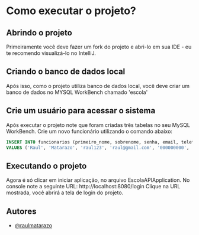 
# Como executar o projeto?

## Abrindo o projeto

Primeiramente você deve fazer um fork do projeto e abri-lo em sua IDE - eu te recomendo visualizá-lo no IntelliJ.

## Criando o banco de dados local

Após isso, como o projeto utiliza banco de dados local, você deve criar um banco de dados no MYSQL WorkBench chamado 'escola'

## Crie um usuário para acessar o sistema

Após executar o projeto note que foram criadas três tabelas no seu MySQL WorkBench. Crie um novo funcionário utilizando o comando abaixo:
```sql
INSERT INTO funcionarios (primeiro_nome, sobrenome, senha, email, telefone, data_nascimento, salario, tipo, ativo)
VALUES ('Raul', 'Matarazo', 'raul123', 'raul@gmail.com', '000000000', '2000-01-01', 1000, 'ADMIN', 1)
```

## Executando o projeto

Agora é só clicar em iniciar aplicação, no arquivo EscolaAPIApplication. No console note a seguinte URL:
http://localhost:8080/login
Clique na URL mostrada, você abrirá a tela de login do projeto.

## Autores
- [@raulmatarazo](https://www.linkedin.com/in/raulmatarazo/)
